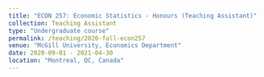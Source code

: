 ```yaml
---
title: "ECON 257: Economic Statistics - Honours (Teaching Assistant)"
collection: Teaching Assistant
type: "Undergraduate course"
permalink: /teaching/2020-fall-econ257
venue: "McGill University, Economics Department"
date: 2020-09-01 - 2021-04-30
location: "Montreal, QC, Canada"
---
```

